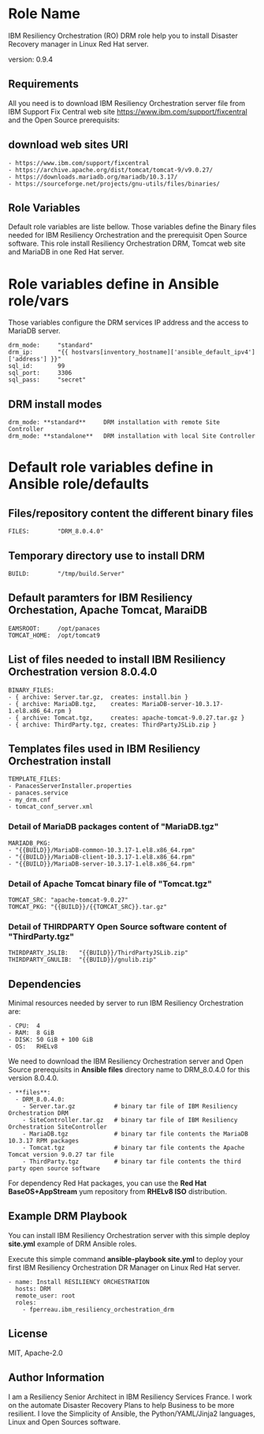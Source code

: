 Role Name
=========

IBM Resiliency Orchestration (RO) DRM role help you to install Disaster Recovery manager in Linux Red Hat server.

version: 0.9.4

Requirements
------------

All you need is to download IBM Resiliency Orchestration server file from IBM Support Fix Central web site https://www.ibm.com/support/fixcentral and the Open Source prerequisits:
  
  ## download web sites URI
    - https://www.ibm.com/support/fixcentral
    - https://archive.apache.org/dist/tomcat/tomcat-9/v9.0.27/
    - https://downloads.mariadb.org/mariadb/10.3.17/
    - https://sourceforge.net/projects/gnu-utils/files/binaries/


Role Variables
--------------

Default role variables are liste bellow. Those variables define the Binary files needed for IBM Resiliency Orchestration and the prerequisit Open Source software. This role install Resiliency Orchestration DRM, Tomcat web site and MariaDB in one Red Hat server.

  # Role variables define in Ansible role/vars
  Those variables configure the DRM services IP address and the access to MariaDB server.

    drm_mode:     "standard"
    drm_ip:       "{{ hostvars[inventory_hostname]['ansible_default_ipv4']['address'] }}"
    sql_id:       99
    sql_port:     3306
    sql_pass:     "secret"
  
  ## DRM install modes 
    drm_mode: **standard**     DRM installation with remote Site Controller
    drm_mode: **standalone**   DRM installation with local Site Controller

  # Default role variables define in Ansible role/defaults

  ## Files/repository content the different binary files
    FILES:        "DRM_8.0.4.0"

  ## Temporary directory use to install DRM
    BUILD:        "/tmp/build.Server"
  
  ## Default paramters for IBM Resiliency Orchestation, Apache Tomcat, MaraiDB
    EAMSROOT:     /opt/panaces
    TOMCAT_HOME:  /opt/tomcat9

  ## List of files needed to install IBM Resiliency Orchestration version 8.0.4.0
    BINARY_FILES:
    - { archive: Server.tar.gz,  creates: install.bin }
    - { archive: MariaDB.tgz,    creates: MariaDB-server-10.3.17-1.el8.x86_64.rpm }
    - { archive: Tomcat.tgz,     creates: apache-tomcat-9.0.27.tar.gz }
    - { archive: ThirdParty.tgz, creates: ThirdPartyJSLib.zip }

  ## Templates files used in IBM Resiliency Orchestration install
    TEMPLATE_FILES:
    - PanacesServerInstaller.properties
    - panaces.service
    - my_drm.cnf
    - tomcat_conf_server.xml
    
  ### Detail of **MariaDB** packages content of "MariaDB.tgz"
    MARIADB_PKG:
    - "{{BUILD}}/MariaDB-common-10.3.17-1.el8.x86_64.rpm"
    - "{{BUILD}}/MariaDB-client-10.3.17-1.el8.x86_64.rpm"
    - "{{BUILD}}/MariaDB-server-10.3.17-1.el8.x86_64.rpm"

  ### Detail of **Apache Tomcat** binary file of "Tomcat.tgz"
    TOMCAT_SRC: "apache-tomcat-9.0.27"
    TOMCAT_PKG: "{{BUILD}}/{{TOMCAT_SRC}}.tar.gz"

  ### Detail of **THIRDPARTY** Open Source software content of "ThirdParty.tgz"
    THIRDPARTY_JSLIB:   "{{BUILD}}/ThirdPartyJSLib.zip"
    THIRDPARTY_GNULIB:  "{{BUILD}}/gnulib.zip"


Dependencies
------------

Minimal resources needed by server to run IBM Resiliency Orchestration are:

    - CPU:  4
    - RAM:  8 GiB
    - DISK: 50 GiB + 100 GiB
    - OS:   RHELv8

We need to download the IBM Resiliency Orchestration server and Open Source prerequisits in **Ansible files** directory name to DRM_8.0.4.0 for this version 8.0.4.0.

    - **files**:
      - DRM_8.0.4.0:
        - Server.tar.gz           # binary tar file of IBM Resiliency Orchestration DRM
        - SiteController.tar.gz   # binary tar file of IBM Resiliency Orchestration SiteController
        - MariaDB.tgz             # binary tar file contents the MariaDB 10.3.17 RPM packages
        - Tomcat.tgz              # binary tar file contents the Apache Tomcat version 9.0.27 tar file
        - ThirdParty.tgz          # binary tar file contents the third party open source software
  
For dependency Red Hat packages, you can use the **Red Hat BaseOS+AppStream** yum repository from **RHELv8 ISO** distribution. 

Example DRM Playbook
--------------------

You can install IBM Resiliency Orchestration server with this simple deploy **site.yml** example of DRM Ansible roles.

Execute this simple command **ansible-playbook site.yml** to deploy your first IBM Resiliency Orchestration DR Manager on Linux Red Hat server.

    - name: Install RESILIENCY ORCHESTRATION
      hosts: DRM
      remote_user: root
      roles:
        - fperreau.ibm_resiliency_orchestration_drm

License
-------

MIT, Apache-2.0

Author Information
------------------

I am a Resiliency Senior Architect in IBM Resiliency Services France. I work on the automate Disaster Recovery Plans to help Business to be more resilient. I love the Simplicity of Ansible, the Python/YAML/Jinja2 languages, Linux and Open Sources software.

